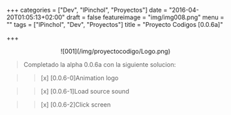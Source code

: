 +++
categories = ["Dev", "lPinchol", "Proyectos"]
date = "2016-04-20T01:05:13+02:00"
draft = false
featureimage = "img/img008.png"
menu = ""
tags = ["lPinchol", "Dev", "Proyectos"]
title = "Proyecto Codigos [0.0.6a]"

+++

<center>![001](/img/proyectocodigo/Logo.png)</center>

> Completado la alpha 0.0.6a con la siguiente solucion:

>> [x] [0.0.6-0]Animation logo

>> [x] [0.0.6-1]Load source sound

>> [x] [0.0.6-2]Click screen